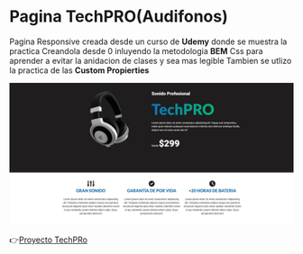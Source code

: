 # Pagina TechPRO(Audifonos)

Pagina Responsive creada desde un curso de **Udemy** donde se muestra la practica Creandola desde 0 inluyendo 
la metodologia **BEM** Css para aprender a evitar la anidacion de clases y sea mas legible
Tambien se utlizo la practica de las **Custom Propierties**

![imagen pagina techPRO](./img/techpro.jpg)

:point_right:[Proyecto TechPRo](https://proyecto-techpro-audifonos.netlify.app)
